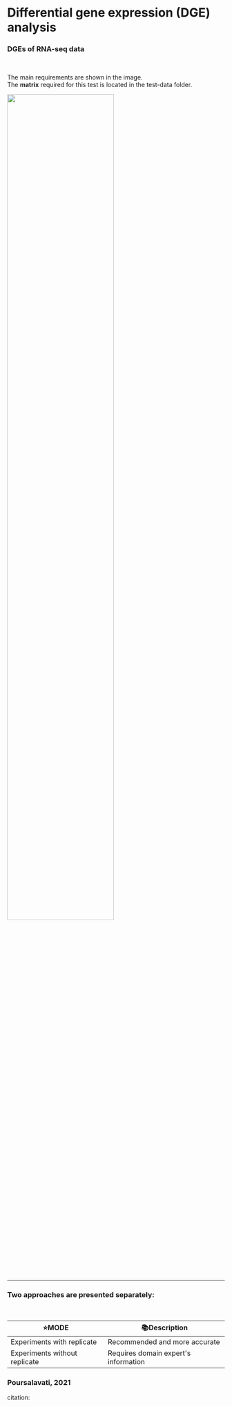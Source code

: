 # Differential gene expression (DGE) analysis
### DGEs of RNA-seq data
</br>

The main requirements are shown in the image.
</br>The **matrix** required for this test is located in the test-data folder.

<img src="https://user-images.githubusercontent.com/35867448/212577009-8056c180-361a-4863-b0c9-a19f9c1002c7.png"  width="70%" height="70%">

_________________________________________________
### Two approaches are presented separately: 
</br>

| ⭐️MODE   |📚Description |
| --------- | -------------- |
Experiments with replicate | Recommended and more accurate 
Experiments without replicate | Requires domain expert's information  

### Poursalavati, 2021
citation:
